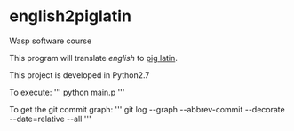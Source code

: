 # english2piglatin
Wasp software course

This program will translate _english_ to [pig latin](https://en.wikipedia.org/wiki/Pig_Latin).

This project is developed in Python2.7

To execute:
'''
    python main.p
'''

To get the git commit graph:
'''
    git log --graph --abbrev-commit --decorate --date=relative --all
'''
